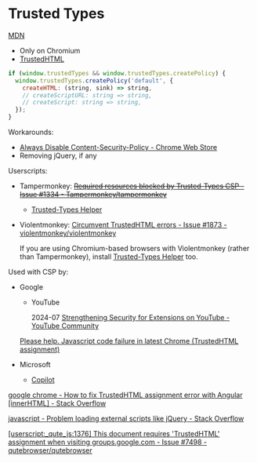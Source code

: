 # Trusted Types
[MDN](https://developer.mozilla.org/en-US/docs/Web/API/Trusted_Types_API)

- Only on Chromium
- [TrustedHTML](https://developer.mozilla.org/en-US/docs/Web/API/TrustedHTML)

```js
if (window.trustedTypes && window.trustedTypes.createPolicy) {
  window.trustedTypes.createPolicy('default', {
    createHTML: (string, sink) => string,
    // createScriptURL: string => string,
    // createScript: string => string,
  });
}
```

Workarounds:
- [Always Disable Content-Security-Policy - Chrome Web Store](https://chromewebstore.google.com/detail/always-disable-content-se/ffelghdomoehpceihalcnbmnodohkibj?pli=1)
- Removing jQuery, if any

Userscripts:
- Tampermonkey: ~~[Required resources blocked by Trusted-Types CSP - Issue #1334 - Tampermonkey/tampermonkey](https://github.com/Tampermonkey/tampermonkey/issues/1334#event-5361683856)~~
  - [Trusted-Types Helper](https://greasyfork.org/en/scripts/433051-trusted-types-helper)
- Violentmonkey: [Circumvent TrustedHTML errors - Issue #1873 - violentmonkey/violentmonkey](https://github.com/violentmonkey/violentmonkey/issues/1873)

  If you are using Chromium-based browsers with Violentmonkey (rather than Tampermonkey), install [Trusted-Types Helper](https://greasyfork.org/en/scripts/433051-trusted-types-helper) too.

Used with CSP by:
- Google
  - YouTube

    2024-07 [Strengthening Security for Extensions on YouTube - YouTube Community](https://support.google.com/youtube/thread/287326123/strengthening-security-for-extensions-on-youtube?hl=en)

  [Please help. Javascript code failure in latest Chrome (TrustedHTML assignment)](https://greasyfork.org/en/discussions/development/253726-please-help-javascript-code-failure-in-latest-chrome-trustedhtml-assignment)
- Microsoft
  - [Copilot](https://copilot.microsoft.com/)

[google chrome - How to fix TrustedHTML assignment error with Angular \[innerHTML\] - Stack Overflow](https://stackoverflow.com/questions/62810553/how-to-fix-trustedhtml-assignment-error-with-angular-innerhtml)

[javascript - Problem loading external scripts like jQuery - Stack Overflow](https://stackoverflow.com/questions/77564335/problem-loading-external-scripts-like-jquery)

[\[userscript:\_qute\_js:1376\] This document requires 'TrustedHTML' assignment when visiting groups.google.com - Issue #7498 - qutebrowser/qutebrowser](https://github.com/qutebrowser/qutebrowser/issues/7498)
